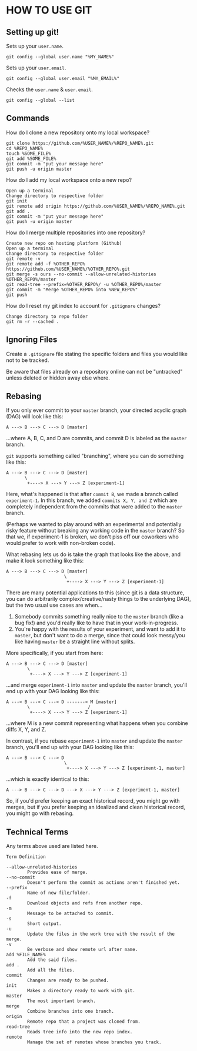 # HOW TO USE GIT

## Setting up git!

Sets up your `user.name`.

```
git config --global user.name "%MY_NAME%"
```

Sets up your `user.email`.

```
git config --global user.email "%MY_EMAIL%"
```

Checks the `user.name` & `user.email`.

```
git config --global --list
```

## Commands

How do I clone a new repository onto my local workspace?

```
git clone https://github.com/%USER_NAME%/%REPO_NAME%.git
cd %REPO_NAME%
touch %SOME_FILE%
git add %SOME_FILE%
git commit -m "put your message here"
git push -u origin master
```

How do I add my local workspace onto a new repo?

```
Open up a terminal
Change directory to respective folder
git init
git remote add origin https://github.com/%USER_NAME%/%REPO_NAME%.git
git add .
git commit -m "put your message here"
git push -u origin master
```

How do I merge multiple repositories into one repository?

```
Create new repo on hosting platform (Github)
Open up a terminal
Change directory to respective folder
git remote -v
git remote add -f %OTHER_REPO% https://github.com/%USER_NAME%/%OTHER_REPO%.git
git merge -s ours --no-commit --allow-unrelated-histories %OTHER_REPO%/master
git read-tree --prefix=%OTHER_REPO%/ -u %OTHER_REPO%/master
git commit -m "Merge %OTHER_REPO% into %NEW_REPO%"
git push
```

How do I reset my git index to account for `.gitignore` changes?

```
Change directory to repo folder
git rm -r --cached .
```

## Ignoring Files

Create a `.gitignore` file stating the specific folders and files you would like not to be tracked.

Be aware that files already on a repository online can not be "untracked" unless deleted or hidden away else where.

## Rebasing

If you only ever commit to your `master` branch, your directed acyclic graph (DAG) will look like this:

```
A ---> B ---> C ---> D [master]
```

...where A, B, C, and D are commits, and commit D is labeled as the `master` branch.

`git` supports something called "branching", where you can do something like this:

```
A ---> B ---> C ---> D [master]
       \
        +----> X ---> Y ---> Z [experiment-1]
```

Here, what's happened is that after `commit B`, we made a branch called `experiment-1`. In this branch, we added `commits X, Y, and Z` which are completely independent from the commits that were added to the `master` branch.

(Perhaps we wanted to play around with an experimental and potentially risky feature without breaking any working code in the `master` branch? So that we, if experiment-1 is broken, we don't piss off our coworkers who would prefer to work with non-broken code).

What rebasing lets us do is take the graph that looks like the above, and make it look something like this:

```
A ---> B ---> C ---> D [master]
                      \
                       +----> X ---> Y ---> Z [experiment-1]
```

There are many potential applications to this (since git is a data structure, you can do arbitrarily complex/creative/nasty things to the underlying DAG), but the two usual use cases are when...

1. Somebody commits something really nice to the `master` branch (like a bug fix!) and you'd really like to have that in your work-in-progress.
2. You're happy with the results of your experiment, and want to add it to `master`, but don't want to do a merge, since that could look messy/you like having `master` be a straight line without splits.

More specifically, if you start from here:

```
A ---> B ---> C ---> D [master]
        \
         +----> X ---> Y ---> Z [experiment-1]
```

...and merge `experiment-1` into `master` and update the `master` branch, you'll end up with your DAG looking like this:

```
A ---> B ---> C ---> D -------> M [master]
        \                      /
         +----> X ---> Y ---> Z [experiment-1]
```

...where M is a new commit representing what happens when you combine diffs X, Y, and Z.

In contrast, if you rebase `experiment-1` into `master` and update the `master` branch, you'll end up with your DAG looking like this:

```
A ---> B ---> C ---> D
                      \
                       +----> X ---> Y ---> Z [experiment-1, master]
```

...which is exactly identical to this:

```
A ---> B ---> C ---> D ---> X ---> Y ---> Z [experiment-1, master]
```

So, if you'd prefer keeping an exact historical record, you might go with merges, but if you prefer keeping an idealized and clean historical record, you might go with rebasing.

## Technical Terms

Any terms above used are listed here.

```
Term Definition

--allow-unrelated-histories
        Provides ease of merge.
--no-commit
        Doesn't perform the commit as actions aren't finished yet.
--prefix
        Name of new file/folder.
-f
        Download objects and refs from another repo.
-m
        Message to be attached to commit.
-s
        Short output.
-u
        Update the files in the work tree with the result of the merge.
-v
        Be verbose and show remote url after name.
add %FILE_NAME%
        Add the said files.
add .
        Add all the files.
commit
        Changes are ready to be pushed.
init
        Makes a directory ready to work with git.
master
        The most important branch.
merge
        Combine branches into one branch.
origin
        Remote repo that a project was cloned from.
read-tree
        Reads tree info into the new repo index.
remote
        Manage the set of remotes whose branches you track.
```
